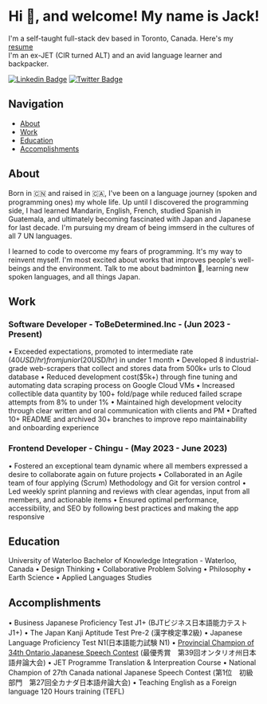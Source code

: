 <h1 align="center">Hi 👋, and welcome! My name is Jack!</h1>

I'm a self-taught full-stack dev based in Toronto, Canada. Here's my [resume](https://www.linkedin.com/in/jackli0707/overlay/1635530818650/single-media-viewer/?profileId=ACoAACM7NV8BVHKoxqMZcQX1Z-gIPc8aqap2Te8) </br> 
I'm an ex-JET (CIR turned ALT) and an avid language learner and backpacker. </br>


[![Linkedin Badge](https://img.shields.io/badge/LinkedIn-blue?style=flat&logo=linkedin&labelColor=blue&link=https://www.linkedin.com/in/jackli0707/)](https://www.linkedin.com/in/jackli0707/)
[![Twitter Badge](https://img.shields.io/badge/-Twitter-1ca0f1?style=flat&labelColor=1ca0f1&logo=twitter&logoColor=white&link=https://https://twitter.com/li_jack0707)](https://twitter.com/li_jack0707) 

## Navigation
- [About](#about)
- [Work](#work)
- [Education](#education)
- [Accomplishments](#Accomplishments)


## About
Born in 🇨🇳 and raised in 🇨🇦, I've been on a language journey (spoken and programming ones) my whole life. Up until I discovered the programming side, I had learned  Mandarin, English, French, studied Spanish in Guatemala, and ultimately becoming fascinated with Japan and Japanese for last decade. I'm pursuing my dream of being immserd in the cultures of all 7 UN languages.

I learned to code to overcome my fears of programming. It's my way to reinvent myself.
I'm most excited about works that improves people's well-beings and the environment.
Talk to me about badminton 🏸, learning new spoken languages, and all things Japan. </br>


## Work 

### Software Developer - ToBeDetermined.Inc - (Jun 2023 - Present) 
•   Exceeded expectations, promoted to intermediate rate ($40USD/hr) from junior ($20USD/hr) in under 1 month
• Developed 8 industrial-grade web-scrapers that collect and stores data from 500k+ urls to Cloud database
• Reduced development cost($5k+) through fine tuning and automating data scraping process on Google Cloud VMs
• Increased collectible data quantity by 100+ fold/page while reduced failed scrape attempts from 8% to under 1%
• Maintained high development velocity through clear written and oral communication with clients and PM
• Drafted 10+ README and archived 30+ branches to improve repo maintainability and onboarding experience

### Frontend Developer - Chingu - (May 2023 - June 2023)
• Fostered an exceptional team dynamic where all members expressed a desire to collaborate again on future projects
• Collaborated in an Agile team of four applying (Scrum) Methodology and Git for version control
• Led weekly sprint planning and reviews with clear agendas, input from all members, and actionable items
• Ensured optimal performance, accessibility, and SEO by following best practices and making the app responsive

## Education 
University of Waterloo
Bachelor of Knowledge Integration - Waterloo, Canada
• Design Thinking 
• Collaborative Problem Solving
• Philosophy
• Earth Science
• Applied Languages Studies

## Accomplishments
• Business Japanese Proficiency Test J1+ (BJTビジネス日本語能力テスト J1+)
• The Japan Kanji Aptitude Test Pre-2 (漢字検定準2級)
• Japanese Language Proficiency Test N1(日本語能力試験 N1)
• [Provincial Champion of 34th Ontario Japanese Speech Contest](https://www.youtube.com/watch?v=tGrz8yKtzIw&list=PLHWuZ9otK00L59a0i8ZrWc8PzMDNEd47G) (最優秀賞　第39回オンタリオ州日本語弁論大会)
• JET Programme Translation & Interpreation Course
• National Champion of 27th Canada national Japanese Speech Contest (第1位　初級部門　第27回全カナダ日本語弁論大会)
• Teaching English as a Foreign language 120 Hours training (TEFL) 

